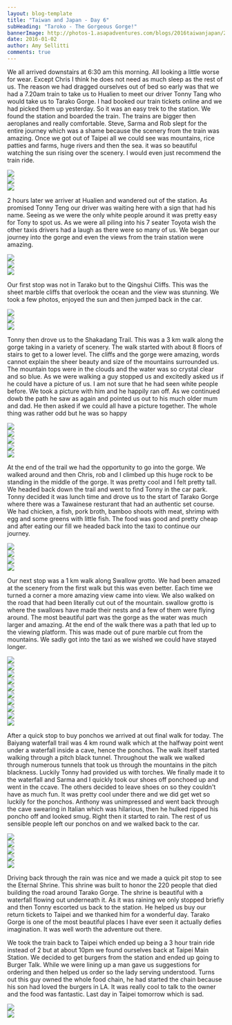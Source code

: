 ```yaml
---
layout: blog-template
title: "Taiwan and Japan - Day 6"
subHeading: "Taroko - The Gorgeous Gorge!"
bannerImage: http://photos-1.asapadventures.com/blogs/2016taiwanjapan/2016-01-02/IMG_2962.JPG_compressed.JPEG
date: 2016-01-02
author: Amy Sellitti
comments: true
---
```


We all arrived downstairs at 6:30 am this morning. All looking a little worse for wear. Except Chris I think he does not need as much sleep as the rest of us. The reason we had dragged ourselves out of bed so early was that we had a 7.20am train to take us to Hualien to meet our driver Tonny Tang who would take us to Tarako Gorge. I had booked our train tickets online and we had picked them up yesterday. So it was an easy trek to the station. We found the station and boarded the train. The trains are bigger then aeroplanes and really comfortable. Steve, Sarma and Rob slept for the entire journey which was a shame because the scenery from the train was amazing. Once we got out of Taipei all we could see was mountains, rice patties and farms, huge rivers and then the sea. it was so beautiful watching the sun rising over the scenery. I would even just recommend the train ride.

<div class="center-image"><img src="http://photos-1.asapadventures.com/blogs/2016taiwanjapan/2016-01-02/IMG_2830.JPG_compressed.JPEG" /></div>
<div class="center-image"><img src="http://photos-1.asapadventures.com/blogs/2016taiwanjapan/2016-01-02/IMG_2835.JPG_compressed.JPEG" /></div>
<div class="center-image"><img src="http://photos-1.asapadventures.com/blogs/2016taiwanjapan/2016-01-02/IMG_2840.JPG_compressed.JPEG" /></div>

2 hours later we arriver at Hualien and wandered out of the station. As promised Tonny Teng our driver was waiting here with a sign that had his name. Seeing as we were the only white people around it was pretty easy for Tony to spot us. As we were all piling into his 7 seater Toyota wish the other taxis drivers had a laugh as there were so many of us. We began our journey into the gorge and even the views from the train station were amazing.

<div class="center-image"><img src="http://photos-1.asapadventures.com/blogs/2016taiwanjapan/2016-01-02/IMG_2847.JPG_compressed.JPEG" /></div>
<div class="center-image"><img src="http://photos-1.asapadventures.com/blogs/2016taiwanjapan/2016-01-02/IMG_2849.JPG_compressed.JPEG" /></div>
<div class="center-image"><img src="http://photos-1.asapadventures.com/blogs/2016taiwanjapan/2016-01-02/IMG_2852.JPG_compressed.JPEG" /></div>

Our first stop was not in Tarako but to the Qingshui Cliffs. This was the sheet marble cliffs that overlook the ocean and the view was stunning. We took a few photos, enjoyed the sun and then jumped back in the car.

<div class="center-image"><img src="http://photos-1.asapadventures.com/blogs/2016taiwanjapan/2016-01-02/IMG_2859.JPG_compressed.JPEG" /></div>
<div class="center-image"><img src="http://photos-1.asapadventures.com/blogs/2016taiwanjapan/2016-01-02/IMG_2865.JPG_compressed.JPEG" /></div>
<div class="center-image"><img src="http://photos-1.asapadventures.com/blogs/2016taiwanjapan/2016-01-02/DSC_4471.JPG_compressed.JPEG" /></div>

Tonny then drove us to the Shakadang Trail. This was a 3 km walk along the gorge taking in a variety of scenery. The walk started with about 8 floors of stairs to get to a lower level. The cliffs and the gorge were amazing, words cannot explain the sheer beauty and size of the mountains surrounded us. The mountain tops were in the clouds and the water was so crystal clear and so blue. As we were walking a guy stopped us and excitedly asked us if he could have a picture of us. I am not sure that he had seen white people before. We took a picture with him and he happily ran off. As we continued dowb the path he saw as again and pointed us out to his much older mum and dad. He then asked if we could all have a picture together. The whole thing was rather odd but he was so happy

<div class="center-image"><img src="http://photos-1.asapadventures.com/blogs/2016taiwanjapan/2016-01-02/IMG_2874.JPG_compressed.JPEG" /></div>
<div class="center-image"><img src="http://photos-1.asapadventures.com/blogs/2016taiwanjapan/2016-01-02/IMG_2884.JPG_compressed.JPEG" /></div>
<div class="center-image"><img src="http://photos-1.asapadventures.com/blogs/2016taiwanjapan/2016-01-02/IMG_2891.JPG_compressed.JPEG" /></div>
<div class="center-image"><img src="http://photos-1.asapadventures.com/blogs/2016taiwanjapan/2016-01-02/IMG_2894.JPG_compressed.JPEG" /></div>
<div class="center-image"><img src="http://photos-1.asapadventures.com/blogs/2016taiwanjapan/2016-01-02/IMG_2904.JPG_compressed.JPEG" /></div>

At the end of the trail we had the opportunity to go into the gorge. We walked around and then Chris, rob and I climbed up this huge rock to be standing in the middle of the gorge. It was pretty cool and I felt pretty tall. We headed back down the trail and went to find Tonny in the car park. Tonny decided it was lunch time and drove us to the start of Tarako Gorge where there was a Tawainese resturant that had an authentic set course. We had chicken, a fish, pork broth, bamboo shoots with meat, shrimp with egg and some greens with little fish. The food was good and pretty cheap and after eating our fill we headed back into the taxi to continue our journey.

<div class="center-image"><img src="http://photos-1.asapadventures.com/blogs/2016taiwanjapan/2016-01-02/IMG_2912.JPG_compressed.JPEG" /></div>
<div class="center-image"><img src="http://photos-1.asapadventures.com/blogs/2016taiwanjapan/2016-01-02/IMG_2915.JPG_compressed.JPEG" /></div>
<div class="center-image"><img src="http://photos-1.asapadventures.com/blogs/2016taiwanjapan/2016-01-02/IMG_2925.JPG_compressed.JPEG" /></div>
<div class="center-image"><img src="http://photos-1.asapadventures.com/blogs/2016taiwanjapan/2016-01-02/IMG_2929.JPG_compressed.JPEG" /></div>

Our next stop was a 1 km walk along Swallow grotto. We had been amazed at the scenery from the first walk but this was even better. Each time we turned a corner a more amazing view came into view. We also walked on the road that had been literally cut out of the mountain. swallow grotto is where the swallows have made their nests and a few of them were flying around. The most beautiful part was the gorge as the water was much larger and amazing. At the end of the walk there was a path that led up to the viewing platform. This was made out of pure marble cut from the mountains. We sadly got into the taxi as we wished we could have stayed longer.

<div class="center-image"><img src="http://photos-1.asapadventures.com/blogs/2016taiwanjapan/2016-01-02/IMG_2930.JPG_compressed.JPEG" /></div>
<div class="center-image"><img src="http://photos-1.asapadventures.com/blogs/2016taiwanjapan/2016-01-02/IMG_2931.JPG_compressed.JPEG" /></div>
<div class="center-image"><img src="http://photos-1.asapadventures.com/blogs/2016taiwanjapan/2016-01-02/IMG_2934.JPG_compressed.JPEG" /></div>
<div class="center-image"><img src="http://photos-1.asapadventures.com/blogs/2016taiwanjapan/2016-01-02/IMG_2952.JPG_compressed.JPEG" /></div>
<div class="center-image"><img src="http://photos-1.asapadventures.com/blogs/2016taiwanjapan/2016-01-02/IMG_2953.JPG_compressed.JPEG" /></div>
<div class="center-image"><img src="http://photos-1.asapadventures.com/blogs/2016taiwanjapan/2016-01-02/IMG_2955.JPG_compressed.JPEG" /></div>
<div class="center-image"><img src="http://photos-1.asapadventures.com/blogs/2016taiwanjapan/2016-01-02/IMG_2962.JPG_compressed.JPEG" /></div>
<div class="center-image"><img src="http://photos-1.asapadventures.com/blogs/2016taiwanjapan/2016-01-02/IMG_2966.JPG_compressed.JPEG" /></div>
<div class="center-image"><img src="http://photos-1.asapadventures.com/blogs/2016taiwanjapan/2016-01-02/IMG_2973.JPG_compressed.JPEG" /></div>
<div class="center-image"><img src="http://photos-1.asapadventures.com/blogs/2016taiwanjapan/2016-01-02/IMG_2980.JPG_compressed.JPEG" /></div>

After a quick stop to buy ponchos we arrived at out final walk for today. The Baiyang waterfall trail was 4 km round walk which at the halfway point went under a waterfall inside a cave, hence the ponchos. The walk itself started walking through a pitch black tunnel. Throughout the walk we walked through numerous tunnels that took us through the mountains in the pitch blackness. Luckily Tonny had provided us with torches. We finally made it to the waterfall and Sarma and I quickly took our shoes off ponchoed up and went in the ccave. The others decided to leave shoes on so they couldn't have as much fun. It was pretty cool under there and we did get wet so luckily for the ponchos. Anthony was unimpressed and went back through the cave swearing in Italian which was hilarious, then he hulked ripped his poncho off and looked smug. Right then it started to rain. The rest of us sensible people left our ponchos on and we walked back to the car.

<div class="center-image"><img src="http://photos-1.asapadventures.com/blogs/2016taiwanjapan/2016-01-02/IMG_2998.JPG_compressed.JPEG" /></div>
<div class="center-image"><img src="http://photos-1.asapadventures.com/blogs/2016taiwanjapan/2016-01-02/IMG_3009.JPG_compressed.JPEG" /></div>
<div class="center-image"><img src="http://photos-1.asapadventures.com/blogs/2016taiwanjapan/2016-01-02/P1020776.JPG_compressed.JPEG" /></div>
<div class="center-image"><img src="http://photos-1.asapadventures.com/blogs/2016taiwanjapan/2016-01-02/P1020761.JPG_compressed.JPEG" /></div>
<div class="center-image"><img src="http://photos-1.asapadventures.com/blogs/2016taiwanjapan/2016-01-02/20160102_152216.jpg_compressed.JPEG" /></div>

Driving back through the rain was nice and we made a quick pit stop to see the Eternal Shrine. This shrine was built to honor the 220 people that died building the road around Tarako Gorge. The shrine is beautiful with a waterfall flowing out underneath it. As it was raining we only stopped briefly and then Tonny escorted us back to the station. He helped us buy our return tickets to Taipei and we thanked him for a wonderful day. Tarako Gorge is one of the most beautiful places I have ever seen it actually defies imagination. It was well worth the adventure out there.

We took the train back to Taipei which ended up being a 3 hour train ride instead of 2 but at about 10pm we found ourselves back at Taipei Main Station. We decided to get burgers from the station and ended up going to Burger Talk. While we were lining up a man gave us suggestions for ordering and then helped us order so the lady serving understood. Turns out this guy owned the whole food chain, he had started the chain because his son had loved the burgers in LA. It was really cool to talk to the owner and the food was fantastic. Last day in Taipei tomorrow which is sad.

<div class="center-image"><img src="http://photos-1.asapadventures.com/blogs/2016taiwanjapan/2016-01-02/IMG_3004.JPG_compressed.JPEG" /></div>
<div class="center-image"><img src="http://photos-1.asapadventures.com/blogs/2016taiwanjapan/2016-01-02/DSC_0762.JPG_compressed.JPEG" /></div>
